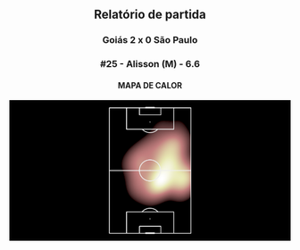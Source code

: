 <h2 style="text-align: center;">Relatório de partida</h3>

<h3 style="text-align: center;">Goiás 2 x 0 São Paulo</h3>

<h3 style="text-align: center;">#25 - Alisson (M) - 6.6</h3>

<h4 style="text-align: center;">MAPA DE CALOR</h3>
<img src=heatmaps/11067420_291723.png>